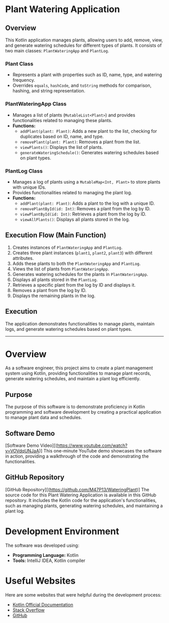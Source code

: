 # Plant Watering Application

## Overview
This Kotlin application manages plants, allowing users to add, remove, view, and generate watering schedules for different types of plants. It consists of two main classes: `PlantWateringApp` and `PlantLog`.

### Plant Class
- Represents a plant with properties such as ID, name, type, and watering frequency.
- Overrides `equals`, `hashCode`, and `toString` methods for comparison, hashing, and string representation.

### PlantWateringApp Class
- Manages a list of plants (`MutableList<Plant>`) and provides functionalities related to managing these plants.
- **Functions:**
    - `addPlant(plant: Plant)`: Adds a new plant to the list, checking for duplicates based on ID, name, and type.
    - `removePlant(plant: Plant)`: Removes a plant from the list.
    - `viewPlants()`: Displays the list of plants.
    - `generateWateringSchedule()`: Generates watering schedules based on plant types.

### PlantLog Class
- Manages a log of plants using a `MutableMap<Int, Plant>` to store plants with unique IDs.
- Provides functionalities related to managing the plant log.
- **Functions:**
    - `addPlant(plant: Plant)`: Adds a plant to the log with a unique ID.
    - `removePlantById(id: Int)`: Removes a plant from the log by ID.
    - `viewPlantById(id: Int)`: Retrieves a plant from the log by ID.
    - `viewAllPlants()`: Displays all plants stored in the log.

## Execution Flow (Main Function)
1. Creates instances of `PlantWateringApp` and `PlantLog`.
2. Creates three plant instances (`plant1`, `plant2`, `plant3`) with different attributes.
3. Adds these plants to both the `PlantWateringApp` and `PlantLog`.
4. Views the list of plants from `PlantWateringApp`.
5. Generates watering schedules for the plants in `PlantWateringApp`.
6. Displays all plants stored in the `PlantLog`.
7. Retrieves a specific plant from the log by ID and displays it.
8. Removes a plant from the log by ID.
9. Displays the remaining plants in the log.

## Execution
The application demonstrates functionalities to manage plants, maintain logs, and generate watering schedules based on plant types.

---

# Overview

As a software engineer, this project aims to create a plant management system using Kotlin, providing functionalities to manage plant records, generate watering schedules, and maintain a plant log efficiently.

## Purpose

The purpose of this software is to demonstrate proficiency in Kotlin programming and software development by creating a practical application to manage plant data and schedules.

## Software Demo

[Software Demo Video][(https://www.youtube.com/watch?v=VOVdqUNJaA)]
This one-minute YouTube demo showcases the software in action, providing a walkthrough of the code and demonstrating the functionalities.

## GitHub Repository

[GitHub Repository][(https://github.com/M47P13/WateringPlant)]
The source code for this Plant Watering Application is available in this GitHub repository. It includes the Kotlin code for the application's functionalities, such as managing plants, generating watering schedules, and maintaining a plant log.

# Development Environment

The software was developed using:
- **Programming Language:** Kotlin
- **Tools:** IntelliJ IDEA, Kotlin compiler

# Useful Websites

Here are some websites that were helpful during the development process:
- [Kotlin Official Documentation](https://kotlinlang.org/docs/home.html)
- [Stack Overflow](https://stackoverflow.com/)
- [GitHub](https://github.com/)
